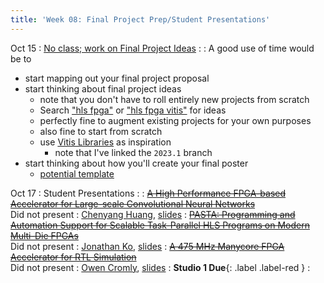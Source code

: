 ```yaml
---
title: 'Week 08: Final Project Prep/Student Presentations'
---
```


Oct 15
: [No class; work on Final Project Ideas](#)
  : [](#)
: A good use of time would be to
  + start mapping out your final project proposal
  + start thinking about final project ideas
    + note that you don't have to roll entirely new projects from scratch
    + Search ["hls fpga"](https://github.com/search?q=hls%20fpga&type=repositories) or ["hls fpga vitis"](https://github.com/search?q=hls+fpga+vitis&type=repositories) for ideas
    + perfectly fine to augment existing projects for your own purposes
    + also fine to start from scratch
    + use [Vitis Libraries](https://github.com/Xilinx/Vitis_Libraries/tree/2023.1) as inspiration
        + note that I've linked the `2023.1` branch
  + start thinking about how you'll create your final poster
    + [potential template](https://docs.google.com/presentation/d/1J6rQtA95_g-rEl-WLKhItFrUferanWS7vdaJzTB45rM/edit#slide=id.p3)

Oct 17
: Student Presentations
  : [](#)
: [~~A High Performance FPGA-based Accelerator for Large-scale Convolutional Neural Networks~~](https://ieeexplore.ieee.org/document/7577308)<br>Did not present
  : [Chenyang Huang](#), [slides](#)
: [~~PASTA: Programming and Automation Support for Scalable Task-Parallel HLS Programs on Modern Multi-Die FPGAs~~](https://dl.acm.org/doi/full/10.1145/3676849)<br>Did not present
  : [Jonathan Ko](#), [slides](#)
: [~~A 475 MHz Manycore FPGA Accelerator for RTL Simulation~~](https://dl.acm.org/doi/abs/10.1145/3626202.3637579)<br>Did not present
  : [Owen Cromly](#), [slides](#)
: **Studio 1 Due**{: .label .label-red }
  : [](#)
